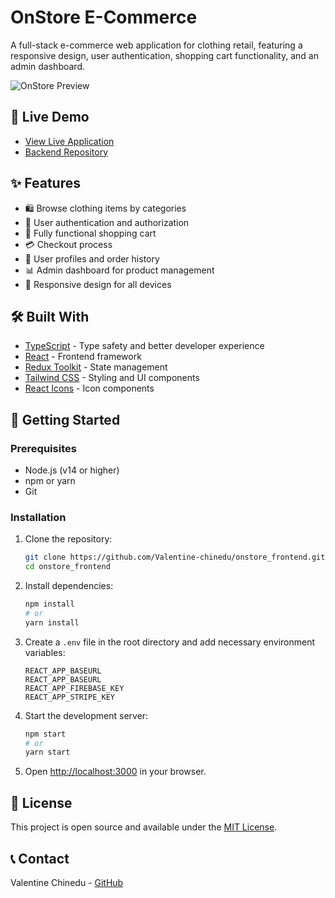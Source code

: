 # OnStore E-Commerce

A full-stack e-commerce web application for clothing retail, featuring a responsive design, user authentication, shopping cart functionality, and an admin dashboard.

![OnStore Preview](https://user-images.githubusercontent.com/65251662/170699338-a897b3dd-dd8c-4ca5-ad8d-a40cef5f3941.png)

## 🌟 Live Demo

- [View Live Application](https://onstore-frontend.vercel.app/)
- [Backend Repository](https://github.com/Valentine-chinedu/onstore-backend)

## ✨ Features

- 🛍️ Browse clothing items by categories
- 🔐 User authentication and authorization
- 🛒 Fully functional shopping cart
- 💳 Checkout process
- 👤 User profiles and order history
- 📊 Admin dashboard for product management
- 📱 Responsive design for all devices

## 🛠️ Built With

- [TypeScript](https://www.typescriptlang.org/) - Type safety and better developer experience
- [React](https://reactjs.org/) - Frontend framework
- [Redux Toolkit](https://redux-toolkit.js.org/) - State management
- [Tailwind CSS](https://tailwindcss.com/) - Styling and UI components
- [React Icons](https://react-icons.github.io/react-icons/) - Icon components

## 🚀 Getting Started

### Prerequisites

- Node.js (v14 or higher)
- npm or yarn
- Git

### Installation

1. Clone the repository:

   ```bash
   git clone https://github.com/Valentine-chinedu/onstore_frontend.git
   cd onstore_frontend
   ```

2. Install dependencies:

   ```bash
   npm install
   # or
   yarn install
   ```

3. Create a `.env` file in the root directory and add necessary environment variables:

   ```
   REACT_APP_BASEURL
   REACT_APP_BASEURL
   REACT_APP_FIREBASE_KEY
   REACT_APP_STRIPE_KEY
   ```

4. Start the development server:

   ```bash
   npm start
   # or
   yarn start
   ```

5. Open [http://localhost:3000](http://localhost:3000) in your browser.

## 📝 License

This project is open source and available under the [MIT License](LICENSE).

## 📞 Contact

Valentine Chinedu - [GitHub](https://github.com/Valentine-chinedu)
